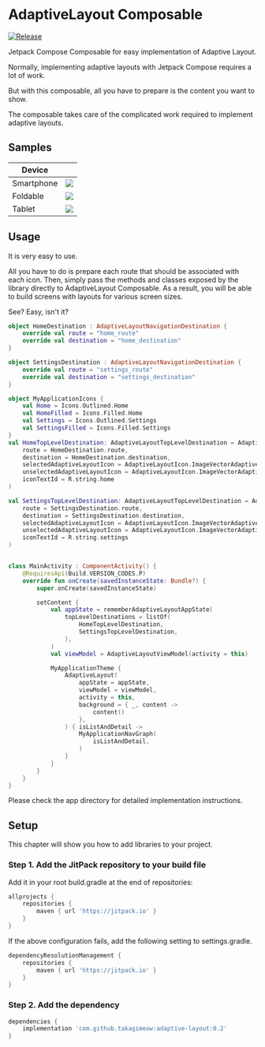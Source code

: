 # AdaptiveLayout Composable

[![Release](https://jitpack.io/v/takagimeow/adaptive-layout.svg)](https://jitpack.io/#takagimeow/adaptive-layout)

Jetpack Compose Composable for easy implementation of Adaptive Layout.

Normally, implementing adaptive layouts with Jetpack Compose requires a lot of work.

But with this composable, all you have to prepare is the content you want to show.

The composable takes care of the complicated work required to implement adaptive layouts.

## Samples

| Device | |
| --- | --- |
| Smartphone |![](https://user-images.githubusercontent.com/66447334/216823094-4e4c7b05-7ece-428f-9383-4dd28447bb96.png)|
| Foldable|![](https://user-images.githubusercontent.com/66447334/216823109-5a0bd223-d453-47fd-8637-d9ec721b697f.png)|
| Tablet |![](https://user-images.githubusercontent.com/66447334/216823121-f5b41ad2-2765-45e1-a6bc-d5f0d9d10c2c.png)|

## Usage

It is very easy to use.

All you have to do is prepare each route that should be associated with each icon.
Then, simply pass the methods and classes exposed by the library directly to AdaptiveLayout Composable.
As a result, you will be able to build screens with layouts for various screen sizes.

See? Easy, isn't it?

```kotlin
object HomeDestination : AdaptiveLayoutNavigationDestination {
    override val route = "home_route"
    override val destination = "home_destination"
}

object SettingsDestination : AdaptiveLayoutNavigationDestination {
    override val route = "settings_route"
    override val destination = "settings_destination"
}

object MyApplicationIcons {
    val Home = Icons.Outlined.Home
    val HomeFilled = Icons.Filled.Home
    val Settings = Icons.Outlined.Settings
    val SettingsFilled = Icons.Filled.Settings
}
val HomeTopLevelDestination: AdaptiveLayoutTopLevelDestination = AdaptiveLayoutTopLevelDestination(
    route = HomeDestination.route,
    destination = HomeDestination.destination,
    selectedAdaptiveLayoutIcon = AdaptiveLayoutIcon.ImageVectorAdaptiveLayoutIcon(MyApplicationIcons.HomeFilled),
    unselectedAdaptiveLayoutIcon = AdaptiveLayoutIcon.ImageVectorAdaptiveLayoutIcon(MyApplicationIcons.Home),
    iconTextId = R.string.home
)

val SettingsTopLevelDestination: AdaptiveLayoutTopLevelDestination = AdaptiveLayoutTopLevelDestination(
    route = SettingsDestination.route,
    destination = SettingsDestination.destination,
    selectedAdaptiveLayoutIcon = AdaptiveLayoutIcon.ImageVectorAdaptiveLayoutIcon(MyApplicationIcons.SettingsFilled),
    unselectedAdaptiveLayoutIcon = AdaptiveLayoutIcon.ImageVectorAdaptiveLayoutIcon(MyApplicationIcons.Settings),
    iconTextId = R.string.settings
)


class MainActivity : ComponentActivity() {
    @RequiresApi(Build.VERSION_CODES.P)
    override fun onCreate(savedInstanceState: Bundle?) {
        super.onCreate(savedInstanceState)

        setContent {
            val appState = rememberAdaptiveLayoutAppState(
                topLevelDestinations = listOf(
                    HomeTopLevelDestination,
                    SettingsTopLevelDestination,
                ),
            )
            val viewModel = AdaptiveLayoutViewModel(activity = this)

            MyApplicationTheme {
                AdaptiveLayout(
                    appState = appState,
                    viewModel = viewModel,
                    activity = this,
                    background = { _, content ->
                        content()
                    },
                ) { isListAndDetail ->
                    MyApplicationNavGraph(
                        isListAndDetail,
                    )
                }
            }
        }
    }
}
```

Please check the app directory for detailed implementation instructions.

## Setup

This chapter will show you how to add libraries to your project.

### Step 1. Add the JitPack repository to your build file

Add it in your root build.gradle at the end of repositories:

```groovy
allprojects {
    repositories {
        maven { url 'https://jitpack.io' }
    }
}
```

If the above configuration fails, add the following setting to settings.gradle.

```groovy
dependencyResolutionManagement {
    repositories {
        maven { url 'https://jitpack.io' }
    }
}
```

### Step 2. Add the dependency

```groovy
dependencies {
    implementation 'com.github.takagimeow:adaptive-layout:0.2'
}
```
